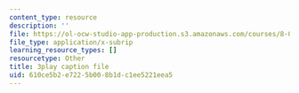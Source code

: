 ```yaml
---
content_type: resource
description: ''
file: https://ol-ocw-studio-app-production.s3.amazonaws.com/courses/8-01sc-classical-mechanics-fall-2016/610ce5b2e7225b008b1dc1ee5221eea5_7WDiK3flILc.vtt
file_type: application/x-subrip
learning_resource_types: []
resourcetype: Other
title: 3play caption file
uid: 610ce5b2-e722-5b00-8b1d-c1ee5221eea5
---
```

